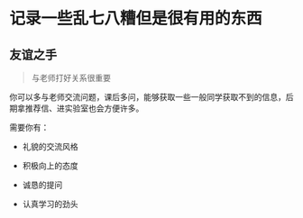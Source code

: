 # 记录一些乱七八糟但是很有用的东西

## 友谊之手

> 与老师打好关系很重要

你可以多与老师交流问题，课后多问，能够获取一些一般同学获取不到的信息，后期拿推荐信、进实验室也会方便许多。

需要你有：

- 礼貌的交流风格

- 积极向上的态度

- 诚恳的提问

- 认真学习的劲头
